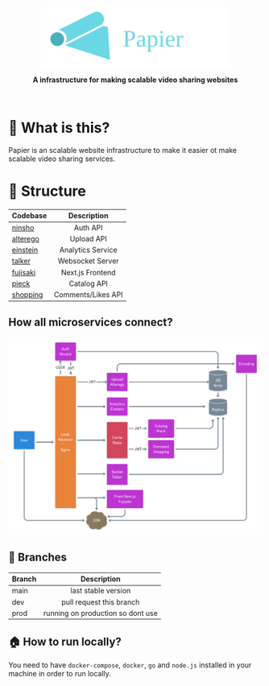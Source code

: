 <p align="center"><img src="./LogoTex.svg" alt="Gray shape shifter" height="120"/></p>
<p align="center">
  <strong>A infrastructure for making scalable video sharing websites</strong>
</p>
<br>

# :paperclip: What is this?
Papier is an scalable website infrastructure to make it easier ot make scalable video sharing services.

# :construction: Structure

|      Codebase        |      Description      |
| :------------------- | :-------------------: |
| [ninsho](ninsho)     |       Auth API        |
| [alterego](alterego) |      Upload API       |
| [einstein](einstein) |   Analytics Service   |
| [talker](talker)     |    Websocket Server   |
| [fujisaki](fujisaki) |   Next.js Frontend    |
| [pieck](pieck)       |      Catalog API      |
| [shopping](shopping) |   Comments/Likes API  |

## How all microservices connect?

<p align="center"><img src="./architecture.png"/></p>

## :palm_tree: Branches

| Branch | Description | 
| :------------------- | :-------------------: |
| main | last stable version               |
| dev  | pull request this branch          |
| prod | running on production so dont use |


## :house: How to run locally?

You need to have `docker-compose`, `docker`, `go` and `node.js` installed in your machine in order to run locally.